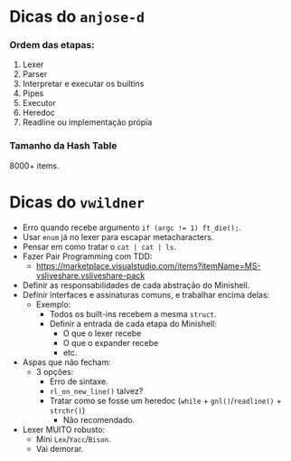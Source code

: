 # Dicas do `anjose-d`

### Ordem das etapas:

1. Lexer
2. Parser
3. Interpretar e executar os builtins
4. Pipes
5. Executor
6. Heredoc
7. Readline ou implementação própia

### Tamanho da Hash Table

8000+ items.

# Dicas do `vwildner`

- Erro quando recebe argumento `if (argc != 1) ft_die();`.
- Usar `enum` já no lexer para escapar metacharacters.
- Pensar em como tratar o `cat | cat | ls`.
- Fazer Pair Programming com TDD:
  - https://marketplace.visualstudio.com/items?itemName=MS-vsliveshare.vsliveshare-pack
- Definir as responsabilidades de cada abstração do Minishell.
- Definir interfaces e assinaturas comuns, e trabalhar encima delas:
  - Exemplo:
    - Todos os built-ins recebem a mesma `struct`.
    - Definir a entrada de cada etapa do Minishell:
      - O que o lexer recebe
      - O que o expander recebe
      - etc.
- Aspas que não fecham:
  - 3 opções:
    - Erro de sintaxe.
    - `rl_on_new_line()` talvez?
    - Tratar como se fosse um heredoc (`while` + `gnl()`/`readline()` + `strchr()`)
      - Não recomendado.
- Lexer MUITO robusto:
  - Mini `Lex`/`Yacc`/`Bison`.
  - Vai demorar.
